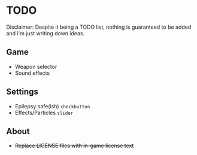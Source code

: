 # TODO

Disclaimer: Despite it being a TODO list, nothing is guaranteed to be added and i'm just writing down ideas. 

## Game
- Weapon selector
- Sound effects

## Settings
- Epilepsy safe(ish) `checkbutton`
- Effects/Particles `slider`

## About
- ~~Replace LICENSE files with in-game license text~~